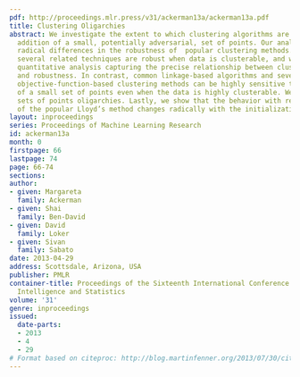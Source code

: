 ```yaml
---
pdf: http://proceedings.mlr.press/v31/ackerman13a/ackerman13a.pdf
title: Clustering Oligarchies
abstract: We investigate the extent to which clustering algorithms are robust to the
  addition of a small, potentially adversarial, set of points. Our analysis reveals
  radical differences in the robustness of  popular clustering methods. k-means and
  several related techniques are robust when data is clusterable, and we provide a
  quantitative analysis capturing the precise relationship between clusterability
  and robustness. In contrast, common linkage-based algorithms and several standard
  objective-function-based clustering methods can be highly sensitive to the addition
  of a small set of points even when the data is highly clusterable. We call such
  sets of points oligarchies. Lastly, we show that the behavior with respect to oligarchies
  of the popular Lloyd’s method changes radically with the initialization technique.
layout: inproceedings
series: Proceedings of Machine Learning Research
id: ackerman13a
month: 0
firstpage: 66
lastpage: 74
page: 66-74
sections: 
author:
- given: Margareta
  family: Ackerman
- given: Shai
  family: Ben-David
- given: David
  family: Loker
- given: Sivan
  family: Sabato
date: 2013-04-29
address: Scottsdale, Arizona, USA
publisher: PMLR
container-title: Proceedings of the Sixteenth International Conference on Artificial
  Intelligence and Statistics
volume: '31'
genre: inproceedings
issued:
  date-parts:
  - 2013
  - 4
  - 29
# Format based on citeproc: http://blog.martinfenner.org/2013/07/30/citeproc-yaml-for-bibliographies/
---
```

